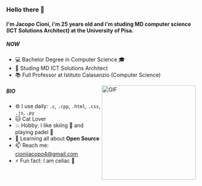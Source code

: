 ### Hello there 👋

#### I'm Jacopo Cioni, i'm 25 years old and i'm studing MD computer science (ICT Solutions Architect) at the University of Pisa.

##### NOW

- :computer: Bachelor Degree in Computer Science :mortar_board:
- :pushpin: Studing MD ICT Solutions Architect
- :books: Full Professor at Istituto Calasanzio (Computer Science)

<img align="right" alt="GIF" src="https://c.tenor.com/bQCHJwgCNuMAAAAC/kitten-cat.gif" width="250px" height="250px"/>

##### BIO

- ⚙️ I use daily: `.c`, `.cpp`, `.html`, `.css`, `.js`, `.py`
- 🐱 Cat Lover 
- :boom: Hobby: I like skiing :ski: and playing padel :tennis:
- 🌱 Learning all about **Open Source**
- 📫 Reach me: cionijacopo4@gmail.com
- ⚡️ Fun fact: I am celiac :bread:
